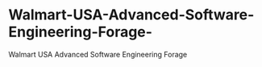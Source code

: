# Walmart-USA-Advanced-Software-Engineering-Forage-
Walmart USA Advanced Software Engineering  Forage 
